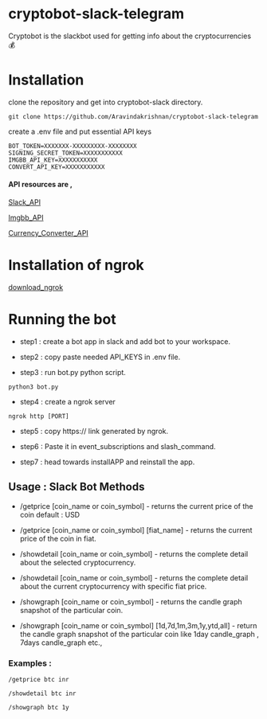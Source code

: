 # cryptobot-slack-telegram

Cryptobot is the slackbot used for getting info about the cryptocurrencies 💰

# Installation

clone the repository and get into cryptobot-slack directory.

```
git clone https://github.com/Aravindakrishnan/cryptobot-slack-telegram
```

create a .env file and put essential API keys

```
BOT_TOKEN=XXXXXXX-XXXXXXXXX-XXXXXXXX
SIGNING_SECRET_TOKEN=XXXXXXXXXXX
IMGBB_API_KEY=XXXXXXXXXXX
CONVERT_API_KEY=XXXXXXXXXXX
```

#### API resources are ,

[Slack_API](https://api.slack.com/)

[Imgbb_API](https://api.imgbb.com/)

[Currency_Converter_API](https://free.currencyconverterapi.com/free-api-key)

# Installation of ngrok

[download_ngrok](https://ngrok.com/download)

# Running the bot

* step1 : create a bot app in slack and add bot to your workspace.

* step2 : copy paste needed API_KEYS in .env file.

* step3 : run bot.py python script.

```
python3 bot.py
```

* step4 : create a ngrok server

```
ngrok http [PORT]
```

* step5 : copy https:// link generated by ngrok.

* step6 : Paste it in event_subscriptions and slash_command.

* step7 : head towards installAPP and reinstall the app.

## Usage : Slack Bot Methods 

- /getprice [coin_name or coin_symbol] - returns the current price of the coin default : USD
- /getprice [coin_name or coin_symbol] [fiat_name] - returns the current price of the coin in fiat.

- /showdetail [coin_name or coin_symbol] - returns the complete detail about the selected cryptocurrency.
- /showdetail [coin_name or coin_symbol] - returns the complete detail about the current cryptocurrency with specific fiat price.

- /showgraph [coin_name or coin_symbol] - returns the candle graph snapshot of the particular coin.
- /showgraph [coin_name or coin_symbol] [1d,7d,1m,3m,1y,ytd,all] - return the candle graph snapshot of the particular coin like 1day candle_graph , 7days candle_graph etc.,

### Examples :

```
/getprice btc inr
```

```
/showdetail btc inr
```

```
/showgraph btc 1y
```

